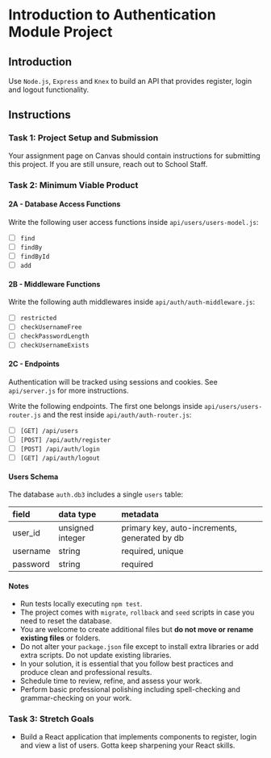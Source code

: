 # Introduction to Authentication Module Project

## Introduction

Use `Node.js`, `Express` and `Knex` to build an API that provides register, login and logout functionality.

## Instructions

### Task 1: Project Setup and Submission

Your assignment page on Canvas should contain instructions for submitting this project. If you are still unsure, reach out to School Staff.

### Task 2: Minimum Viable Product

#### 2A - Database Access Functions

Write the following user access functions inside `api/users/users-model.js`:

- [ ] `find`
- [ ] `findBy`
- [ ] `findById`
- [ ] `add`

#### 2B - Middleware Functions

Write the following auth middlewares inside `api/auth/auth-middleware.js`:

- [ ] `restricted`
- [ ] `checkUsernameFree`
- [ ] `checkPasswordLength`
- [ ] `checkUsernameExists`

#### 2C - Endpoints

Authentication will be tracked using sessions and cookies. See `api/server.js` for more instructions.

Write the following endpoints. The first one belongs inside `api/users/users-router.js` and the rest inside `api/auth/auth-router.js`:

- [ ] `[GET] /api/users`
- [ ] `[POST] /api/auth/register`
- [ ] `[POST] /api/auth/login`
- [ ] `[GET] /api/auth/logout`

#### Users Schema

The database `auth.db3` includes a single `users` table:

| field    | data type        | metadata                                      |
| :------- | :--------------- | :-------------------------------------------- |
| user_id  | unsigned integer | primary key, auto-increments, generated by db |
| username | string           | required, unique                              |
| password | string           | required                                      |

#### Notes

- Run tests locally executing `npm test`.
- The project comes with `migrate`, `rollback` and `seed` scripts in case you need to reset the database.
- You are welcome to create additional files but **do not move or rename existing files** or folders.
- Do not alter your `package.json` file except to install extra libraries or add extra scripts. Do not update existing libraries.
- In your solution, it is essential that you follow best practices and produce clean and professional results.
- Schedule time to review, refine, and assess your work.
- Perform basic professional polishing including spell-checking and grammar-checking on your work.

### Task 3: Stretch Goals

- Build a React application that implements components to register, login and view a list of users. Gotta keep sharpening your React skills.

<!--
# Tests

    [x] [0] sanity check (33 ms)
    server.js
## [POST] /api/auth/login
    [ ] [1] responds with the correct message on valid credentials (23 ms)
    [ ] [2] a "chocolatechip" cookie gets set on the client on valid credentials (5 ms)
    [x] [3] no cookie gets set on invalid credentials (saveUninitialized=false) (4 ms)
    [ ] [4] responds with the correct message on invalid credentials (4 ms)

## [POST] /api/auth/register
    [ ] [5] creates a new user in the database (4 ms)
    [ ] [6] new user passwords are saved correctly bcrypted (3 ms)
    [x] [7] no cookie gets set by registering (saveUninitialized=false) (4 ms)
    [ ] [8] responds with the user (user_id and username) (6 ms)
    [x] [9] responds with the proper status code and message on "username taken" (3 ms)
    [x] [10] responds with the proper status code and message on too short a password (3 ms)

## [GET] /api/auth/logout
    [ ] [11] if there is a session it is destroyed so "chocolatechip" cookie not effective anymore (3 ms)
    [ ] [12] responds with the proper message if the user was not actually logged in (9 ms)

## [GET] /api/users
    [ ] [13] responds with the proper status code and message on not-logged-in user (6 ms)
    [ ] [14] responds with the users if there is a session matching the "chocolatechip" cookie (6 ms)

 -->
